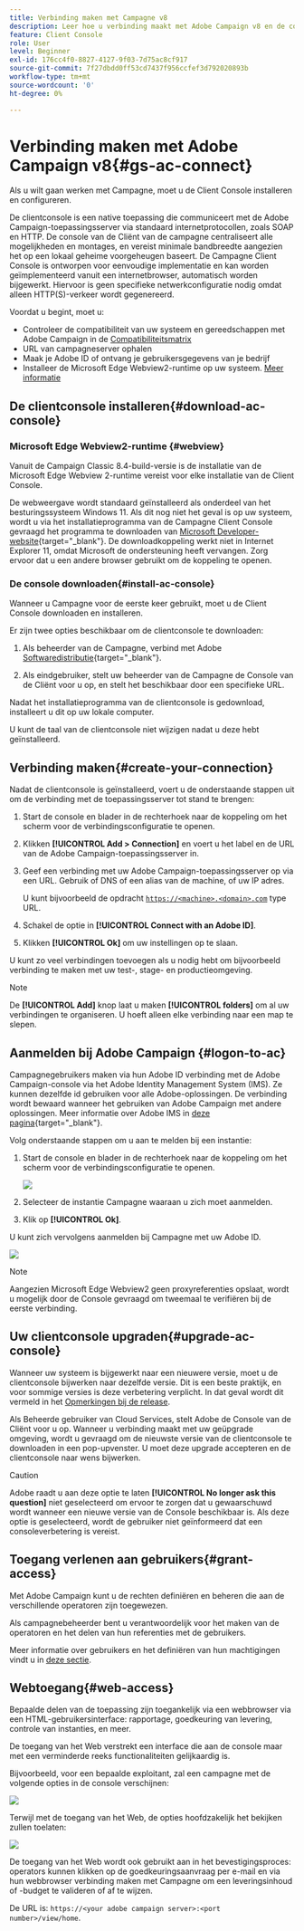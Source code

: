 ```yaml
---
title: Verbinding maken met Campagne v8
description: Leer hoe u verbinding maakt met Adobe Campaign v8 en de console op uw computer installeert voor eenvoudige toegang.
feature: Client Console
role: User
level: Beginner
exl-id: 176cc4f0-8827-4127-9f03-7d75ac8cf917
source-git-commit: 7f27dbdd0ff53cd7437f956ccfef3d792020893b
workflow-type: tm+mt
source-wordcount: '0'
ht-degree: 0%

---
```


# Verbinding maken met Adobe Campaign v8{#gs-ac-connect}

Als u wilt gaan werken met Campagne, moet u de Client Console installeren en configureren.

De clientconsole is een native toepassing die communiceert met de Adobe Campaign-toepassingsserver via standaard internetprotocollen, zoals SOAP en HTTP. De console van de Cliënt van de campagne centraliseert alle mogelijkheden en montages, en vereist minimale bandbreedte aangezien het op een lokaal geheime voorgeheugen baseert. De Campagne Client Console is ontworpen voor eenvoudige implementatie en kan worden geïmplementeerd vanuit een internetbrowser, automatisch worden bijgewerkt. Hiervoor is geen specifieke netwerkconfiguratie nodig omdat alleen HTTP(S)-verkeer wordt gegenereerd.

Voordat u begint, moet u:

* Controleer de compatibiliteit van uw systeem en gereedschappen met Adobe Campaign in de [Compatibiliteitsmatrix](compatibility-matrix.md)
* URL van campagneserver ophalen
* Maak je Adobe ID of ontvang je gebruikersgegevens van je bedrijf
* Installeer de Microsoft Edge Webview2-runtime op uw systeem. [Meer informatie](#webview)

## De clientconsole installeren{#download-ac-console}

### Microsoft Edge Webview2-runtime {#webview}

Vanuit de Campaign Classic 8.4-build-versie is de installatie van de Microsoft Edge Webview 2-runtime vereist voor elke installatie van de Client Console.

De webweergave wordt standaard geïnstalleerd als onderdeel van het besturingssysteem Windows 11. Als dit nog niet het geval is op uw systeem, wordt u via het installatieprogramma van de Campagne Client Console gevraagd het programma te downloaden van [Microsoft Developer-website](http://www.adobe.com/go/acc-ms-webview2-runtime-download){target="_blank"}. De downloadkoppeling werkt niet in Internet Explorer 11, omdat Microsoft de ondersteuning heeft vervangen. Zorg ervoor dat u een andere browser gebruikt om de koppeling te openen.

### De console downloaden{#install-ac-console}

Wanneer u Campagne voor de eerste keer gebruikt, moet u de Client Console downloaden en installeren.

Er zijn twee opties beschikbaar om de clientconsole te downloaden:

1. Als beheerder van de Campagne, verbind met Adobe [Softwaredistributie](https://experience.adobe.com/#/downloads/content/software-distribution/en/campaign.html){target="_blank"}.

1. Als eindgebruiker, stelt uw beheerder van de Campagne de Console van de Cliënt voor u op, en stelt het beschikbaar door een specifieke URL.

Nadat het installatieprogramma van de clientconsole is gedownload, installeert u dit op uw lokale computer.

U kunt de taal van de clientconsole niet wijzigen nadat u deze hebt geïnstalleerd.

## Verbinding maken{#create-your-connection}

Nadat de clientconsole is geïnstalleerd, voert u de onderstaande stappen uit om de verbinding met de toepassingsserver tot stand te brengen:

1. Start de console en blader in de rechterhoek naar de koppeling om het scherm voor de verbindingsconfiguratie te openen.

1. Klikken **[!UICONTROL Add > Connection]** en voert u het label en de URL van de Adobe Campaign-toepassingsserver in.

1. Geef een verbinding met uw Adobe Campaign-toepassingsserver op via een URL. Gebruik of DNS of een alias van de machine, of uw IP adres.

   U kunt bijvoorbeeld de opdracht [`https://<machine>.<domain>.com`](https://myserver.adobe.com) type URL.

1. Schakel de optie  in **[!UICONTROL Connect with an Adobe ID]**.

1. Klikken **[!UICONTROL Ok]** om uw instellingen op te slaan.

U kunt zo veel verbindingen toevoegen als u nodig hebt om bijvoorbeeld verbinding te maken met uw test-, stage- en productieomgeving.

>[!NOTE]
>
>De **[!UICONTROL Add]** knop laat u maken **[!UICONTROL folders]** om al uw verbindingen te organiseren. U hoeft alleen elke verbinding naar een map te slepen.

## Aanmelden bij Adobe Campaign {#logon-to-ac}

Campagnegebruikers maken via hun Adobe ID verbinding met de Adobe Campaign-console via het Adobe Identity Management System (IMS). Ze kunnen dezelfde id gebruiken voor alle Adobe-oplossingen. De verbinding wordt bewaard wanneer het gebruiken van Adobe Campaign met andere oplossingen. Meer informatie over Adobe IMS in [deze pagina](https://helpx.adobe.com/enterprise/using/identity.html){target="_blank"}.

Volg onderstaande stappen om u aan te melden bij een instantie:

1. Start de console en blader in de rechterhoek naar de koppeling om het scherm voor de verbindingsconfiguratie te openen.

   ![](assets/connectToCampaign.png)

1. Selecteer de instantie Campagne waaraan u zich moet aanmelden.

1. Klik op **[!UICONTROL Ok]**.

U kunt zich vervolgens aanmelden bij Campagne met uw Adobe ID.

![](assets/adobeID.png)

>[!NOTE]
>
>Aangezien Microsoft Edge Webview2 geen proxyreferenties opslaat, wordt u mogelijk door de Console gevraagd om tweemaal te verifiëren bij de eerste verbinding.

## Uw clientconsole upgraden{#upgrade-ac-console}

Wanneer uw systeem is bijgewerkt naar een nieuwere versie, moet u de clientconsole bijwerken naar dezelfde versie. Dit is een beste praktijk, en voor sommige versies is deze verbetering verplicht. In dat geval wordt dit vermeld in het [Opmerkingen bij de release](release-notes.md).

Als Beheerde gebruiker van Cloud Services, stelt Adobe de Console van de Cliënt voor u op. Wanneer u verbinding maakt met uw geüpgrade omgeving, wordt u gevraagd om de nieuwste versie van de clientconsole te downloaden in een pop-upvenster. U moet deze upgrade accepteren en de clientconsole naar wens bijwerken.

>[!CAUTION]
>
>Adobe raadt u aan deze optie te laten **[!UICONTROL No longer ask this question]** niet geselecteerd om ervoor te zorgen dat u gewaarschuwd wordt wanneer een nieuwe versie van de Console beschikbaar is. Als deze optie is geselecteerd, wordt de gebruiker niet geïnformeerd dat een consoleverbetering is vereist.


## Toegang verlenen aan gebruikers{#grant-access}

Met Adobe Campaign kunt u de rechten definiëren en beheren die aan de verschillende operatoren zijn toegewezen.

Als campagnebeheerder bent u verantwoordelijk voor het maken van de operatoren en het delen van hun referenties met de gebruikers.

Meer informatie over gebruikers en het definiëren van hun machtigingen vindt u in [deze sectie](gs-permissions.md).


## Webtoegang{#web-access}

Bepaalde delen van de toepassing zijn toegankelijk via een webbrowser via een HTML-gebruikersinterface: rapportage, goedkeuring van levering, controle van instanties, en meer.

De toegang van het Web verstrekt een interface die aan de console maar met een verminderde reeks functionaliteiten gelijkaardig is.

Bijvoorbeeld, voor een bepaalde exploitant, zal een campagne met de volgende opties in de console verschijnen:

![](assets/campaign-from-console.png)

Terwijl met de toegang van het Web, de opties hoofdzakelijk het bekijken zullen toelaten:

![](assets/campaign-from-web.png)

De toegang van het Web wordt ook gebruikt aan in het bevestigingsproces: operators kunnen klikken op de goedkeuringsaanvraag per e-mail en via hun webbrowser verbinding maken met Campagne om een leveringsinhoud of -budget te valideren of af te wijzen.

De URL is:  `https://<your adobe campaign server>:<port number>/view/home`.
